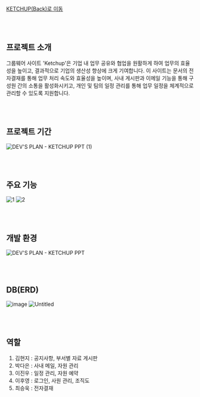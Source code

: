<a href="https://github.com/daeun100299/FinalProject_Ketchup-Back">KETCHUP(Back)로 이동</a>

<br></br>
<h2>프로젝트 소개</h2>
<p>
  그룹웨어 사이트 'Ketchup'은 기업 내 업무 공유와 협업을 원활하게 하여 업무의 효율성을 높이고, 결과적으로 기업의 생산성 향상에 크게 기여합니다.
  이 사이트는 문서의 전자결재를 통해 업무 처리 속도와 효율성을 높이며, 사내 게시판과 이메일 기능을 통해 구성원 간의 소통을 활성화시키고,
  개인 및 팀의 일정 관리를 통해 업무 일정을 체계적으로 관리할 수 있도록 지원합니다.
</p>

<br></br>
<h2>프로젝트 기간</h2>

![DEV'S PLAN - KETCHUP PPT (1)](https://github.com/daeun100299/FinalProject_Ketchup-Front/assets/153487628/a80fbd43-3ec4-45c6-bb43-94726b753805)

<br></br>
<h2>주요 기능</h2>

![1](https://github.com/daeun100299/FinalProject_Ketchup-Front/assets/153487628/f3b2e3b7-e02c-4240-b6a5-b089a798bfef)
![2](https://github.com/daeun100299/FinalProject_Ketchup-Front/assets/153487628/505119fb-b40b-4439-a4ea-8ece5b71ed8a)

<br></br>
<h2>개발 환경</h2>

![DEV'S PLAN - KETCHUP PPT](https://github.com/daeun100299/FinalProject_Ketchup-Front/assets/153487628/219a1478-40b6-403d-8644-42150a570909)

<br></br>
<h2>DB(ERD)</h2>

![image](https://github.com/daeun100299/FinalProject_Ketchup-Front/assets/153487628/f927dbc0-a8d4-460e-a6c8-3141a1db6752)
![Untitled](https://github.com/daeun100299/FinalProject_Ketchup-Front/assets/153487628/a787028c-9577-49ea-8202-b5d40bc5b777)

<br></br>
<h2>역할</h2>
<ol>
  <li>김현지 : 공지사항, 부서별 자료 게시판</li>
  <li>박다은 : 사내 메일, 자원 관리</li>
  <li>이진우 : 일정 관리, 자원 예약</li>
  <li>이후영 : 로그인, 사원 관리, 조직도</li>
  <li>최승욱 : 전자결재</li>
</ol>

